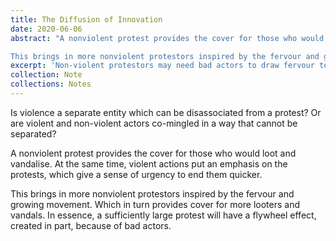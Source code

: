 ```yaml
---
title: The Diffusion of Innovation
date: 2020-06-06
abstract: "A nonviolent protest provides the cover for those who would loot and vandalise. At the same time, violent actions put an emphasis on the protests, which give a sense of urgency to end them quicker. 

This brings in more nonviolent protestors inspired by the fervour and growing movement. Which in turn provides cover for more looters and vandals. In essence, a sufficiently large protest will have a flywheel effect, created in part, because of bad actors."
excerpt: 'Non-violent protestors may need bad actors to draw fervour to their cause, in turn drawing in more protestors.'
collection: Note
collections: Notes
---
```

Is violence a separate entity which can be disassociated from a protest? Or are violent and non-violent actors co-mingled in a way that cannot be separated?

A nonviolent protest provides the cover for those who would loot and vandalise. At the same time, violent actions put an emphasis on the protests, which give a sense of urgency to end them quicker. 

This brings in more nonviolent protestors inspired by the fervour and growing movement. Which in turn provides cover for more looters and vandals. In essence, a sufficiently large protest will have a flywheel effect, created in part, because of bad actors.